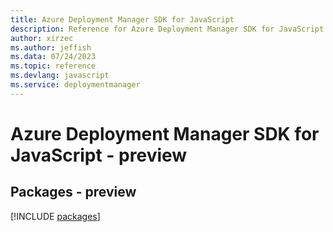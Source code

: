 ```yaml
---
title: Azure Deployment Manager SDK for JavaScript
description: Reference for Azure Deployment Manager SDK for JavaScript
author: xirzec
ms.author: jeffish
ms.data: 07/24/2023
ms.topic: reference
ms.devlang: javascript
ms.service: deploymentmanager
---
```

# Azure Deployment Manager SDK for JavaScript - preview
## Packages - preview
[!INCLUDE [packages](deployment-manager-index.md)]